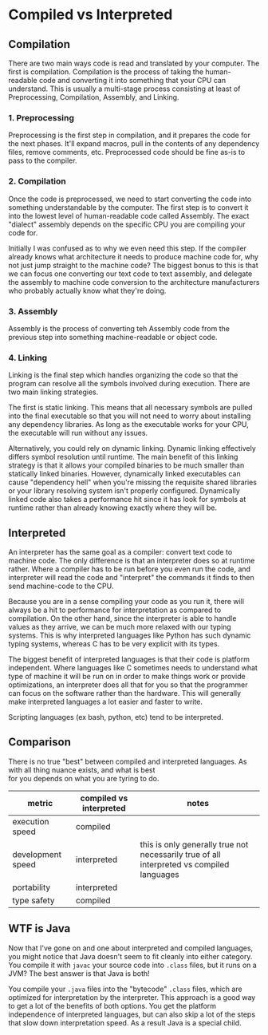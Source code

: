 # Compiled vs Interpreted

## Compilation

There are two main ways code is read and translated by your computer. The first is compilation. Compilation is the
process of taking the human-readable code and converting it into something that your CPU can understand. This is usually
a multi-stage process consisting at least of Preprocessing, Compilation, Assembly, and Linking.

### 1. Preprocessing

Preprocessing is the first step in compilation, and it prepares the code for the next phases. It'll expand macros, pull
in the contents of any dependency files, remove comments, etc. Preprocessed code should be fine as-is to pass to the
compiler.

### 2. Compilation

Once the code is preprocessed, we need to start converting the code into something understandable by the computer. The
first step is to convert it into the lowest level of human-readable code called Assembly. The exact "dialect" assembly
depends on the specific CPU you are compiling your code for.

Initially I was confused as to why we even need this step. If the compiler already knows what architecture it needs to
produce machine code for, why not just jump straight to the machine code? The biggest bonus to this is that we can focus
one converting our text code to text assembly, and delegate the assembly to machine code conversion to the architecture
manufacturers who probably actually know what they're doing.

### 3. Assembly

Assembly is the process of converting teh Assembly code from the previous step into something machine-readable or object
code.

### 4. Linking

Linking is the final step which handles organizing the code so that the program can resolve all the symbols involved
during execution. There are two main linking strategies.

The first is static linking. This means that all necessary symbols are pulled into the final executable so that you will
not need to worry about installing any dependency libraries. As long as the executable works for your CPU, the
executable will run without any issues.

Alternatively, you could rely on dynamic linking. Dynamic linking effectively differs symbol resolution until runtime.
The main benefit of this linking strategy is that it allows your compiled binaries to be much smaller than statically
linked binaries. However, dynamically linked executables can cause "dependency hell" when you're missing the requisite
shared libraries or your library resolving system isn't properly configured. Dynamically linked code also takes a
performance hit since it has look for symbols at runtime rather than already knowing exactly where they will be.

## Interpreted

An interpreter has the same goal as a compiler: convert text code to machine code. The only difference is that an
interpreter does so at runtime rather. Where a compiler has to be run before you even run the code, and interpreter will
read the code and "interpret" the commands it finds to then send machine-code to the CPU.

Because you are in a sense compiling your code as you run it, there will always be a hit to performance for
interpretation as compared to compilation. On the other hand, since the interpreter is able to handle values as they
arrive, we can be much more relaxed with our typing systems. This is why interpreted languages like Python has such
dynamic typing systems, whereas C has to be very explicit with its types.

The biggest benefit of interpreted languages is that their code is platform independent. Where languages like C
sometimes needs to understand what type of machine it will be run on in order to make things work or provide
optimizations, an interpreter does all that for you so that the programmer can focus on the software rather than the
hardware. This will generally make interpreted languages a lot easier and faster to write.

Scripting languages (ex bash, python, etc) tend to be interpreted.

## Comparison

There is no true "best" between compiled and interpreted languages. As with all thing nuance exists, and what is best\
for you depends on what you are tyring to do.

| metric            | compiled vs interpreted | notes                                                                                     |
|-------------------|-------------------------|-------------------------------------------------------------------------------------------|
| execution speed   | compiled                |                                                                                           |
| development speed | interpreted             | this is only generally true not necessarily true of all interpreted vs compiled languages |
| portability       | interpreted             |                                                                                           |
| type safety       | compiled                |                                                                                           |

## WTF is Java

Now that I've gone on and one about interpreted and compiled languages, you might notice that Java doesn't seem to fit
cleanly into either category. You compile it with `javac` your source code into `.class` files, but it runs on a JVM?
The best answer is that Java is both!

You compile your `.java` files into the "bytecode" `.class` files, which are optimized for interpretation by the
interpreter. This approach is a good way to get a lot of the benefits of both options. You get the platform independence
of interpreted languages, but can also skip a lot of the steps that slow down interpretation speed. As a result Java is
a special child.
